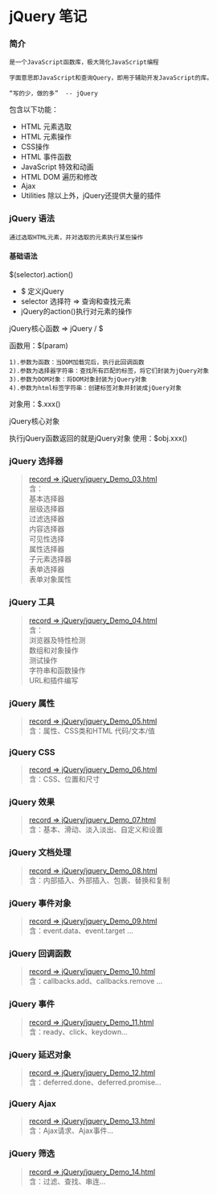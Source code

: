 # jQuery 笔记

### 简介
    是一个JavaScript函数库，极大简化JavaScript编程

    字面意思即JavaScript和查询Query，即用于辅助开发JavaScript的库。

    “写的少，做的多”  -- jQuery


包含以下功能：
+ HTML 元素选取
+ HTML 元素操作
+ CSS操作
+ HTML 事件函数
+ JavaScript 特效和动画
+ HTML DOM 遍历和修改
+ Ajax
+ Utilities
除以上外，jQuery还提供大量的插件

### jQuery 语法
    通过选取HTML元素，并对选取的元素执行某些操作

#### 基础语法 
$(selector).action()
+ $ 定义jQuery
+ selector 选择符 => 查询和查找元素
+ jQuery的action()执行对元素的操作

jQuery核心函数  => jQuery / $

函数用：$(param)
    
    1).参数为函数：当DOM加载完后，执行此回调函数
    2).参数为选择器字符串：查找所有匹配的标签，将它们封装为jQuery对象
    3).参数为DOM对象：将DOM对象封装为jQuery对象
    4).参数为html标签字符串：创建标签对象并封装成jQuery对象

对象用：$.xxx()

jQuery核心对象

执行jQuery函数返回的就是jQuery对象
使用：$obj.xxx()

### jQuery 选择器
> [record => jQuery/jquery_Demo_03.html](jquery_Demo_03.html)  
   含：     
>         基本选择器   
          层级选择器   
          过滤选择器   
          内容选择器      
          可见性选择   
          属性选择器   
          子元素选择器   
          表单选择器  
          表单对象属性

### jQuery 工具
> [record => jQuery/jquery_Demo_04.html](jquery_Demo_04.html)   
> 含：  
>    浏览器及特性检测   
>    数组和对象操作  
>    测试操作   
>    字符串和函数操作  
>    URL和插件编写

### jQuery 属性
> [record => jQuery/jquery_Demo_05.html](jquery_Demo_05.html)  
    含：属性、CSS类和HTML 代码/文本/值

### jQuery CSS 
> [record => jQuery/jquery_Demo_06.html](jquery_Demo_06.html)  
    含：CSS、位置和尺寸

### jQuery 效果
> [record => jQuery/jquery_Demo_07.html](jquery_Demo_07.html)   
    含：基本、滑动、淡入淡出、自定义和设置

### jQuery 文档处理
> [record => jQuery/jquery_Demo_08.html](jquery_Demo_08.html)  
含：内部插入、外部插入、包裹、替换和复制

### jQuery 事件对象
> [record => jQuery/jquery_Demo_09.html](jquery_Demo_09.html)  
> 含：event.data、event.target ...

### jQuery 回调函数
> [record => jQuery/jquery_Demo_10.html](jquery_Demo_10.html)  
> 含：callbacks.add、callbacks.remove ...

### jQuery 事件
> [record => jQuery/jquery_Demo_11.html](jquery_Demo_11.html)  
> 含：ready、click、keydown...

### jQuery 延迟对象
> [record => jQuery/jquery_Demo_12.html](jquery_Demo_12.html)  
> 含：deferred.done、deferred.promise...

### jQuery Ajax
> [record => jQuery/jquery_Demo_13.html](jquery_Demo_13.html)  
> 含：Ajax请求、Ajax事件...

### jQuery 筛选
> [record => jQuery/jquery_Demo_14.html](jquery_Demo_14.html)  
> 含：过滤、查找、串连...